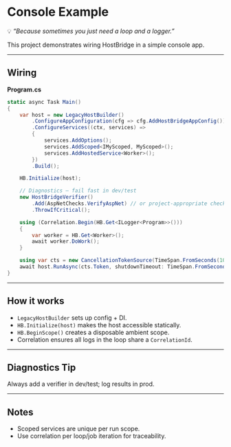 ﻿[//]: # (./examples/Console/README.md)

# Console Example

💡 *“Because sometimes you just need a loop and a logger.”*

This project demonstrates wiring HostBridge in a simple console app.

---

## Wiring

**Program.cs**

```csharp
static async Task Main()
{
    var host = new LegacyHostBuilder()
        .ConfigureAppConfiguration(cfg => cfg.AddHostBridgeAppConfig())
        .ConfigureServices((ctx, services) =>
        {
            services.AddOptions();
            services.AddScoped<IMyScoped, MyScoped>();
            services.AddHostedService<Worker>();
        })
        .Build();

    HB.Initialize(host);

    // Diagnostics – fail fast in dev/test
    new HostBridgeVerifier()
        .Add(AspNetChecks.VerifyAspNet) // or project-appropriate checks
        .ThrowIfCritical();

    using (Correlation.Begin(HB.Get<ILogger<Program>>()))
    {
        var worker = HB.Get<Worker>();
        await worker.DoWork();
    }

    using var cts = new CancellationTokenSource(TimeSpan.FromSeconds(10));
    await host.RunAsync(cts.Token, shutdownTimeout: TimeSpan.FromSeconds(5));
}
```

---

## How it works

* `LegacyHostBuilder` sets up config + DI.
* `HB.Initialize(host)` makes the host accessible statically.
* `HB.BeginScope()` creates a disposable ambient scope.
* Correlation ensures all logs in the loop share a `CorrelationId`.

---

## Diagnostics Tip

Always add a verifier in dev/test; log results in prod.

---

## Notes

* Scoped services are unique per run scope.
* Use correlation per loop/job iteration for traceability.